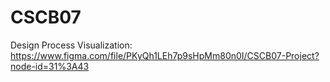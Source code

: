 # CSCB07

Design Process Visualization: https://www.figma.com/file/PKyQh1LEh7p9sHpMm80n0I/CSCB07-Project?node-id=31%3A43

